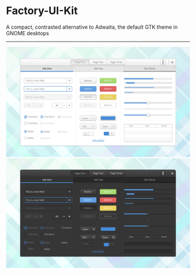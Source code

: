 # Factory-UI-Kit
A compact, contrasted alternative to Adwaita, the default GTK theme in GNOME desktops
___

![image](preview/light.jpg)
![image](preview/dark.jpg)